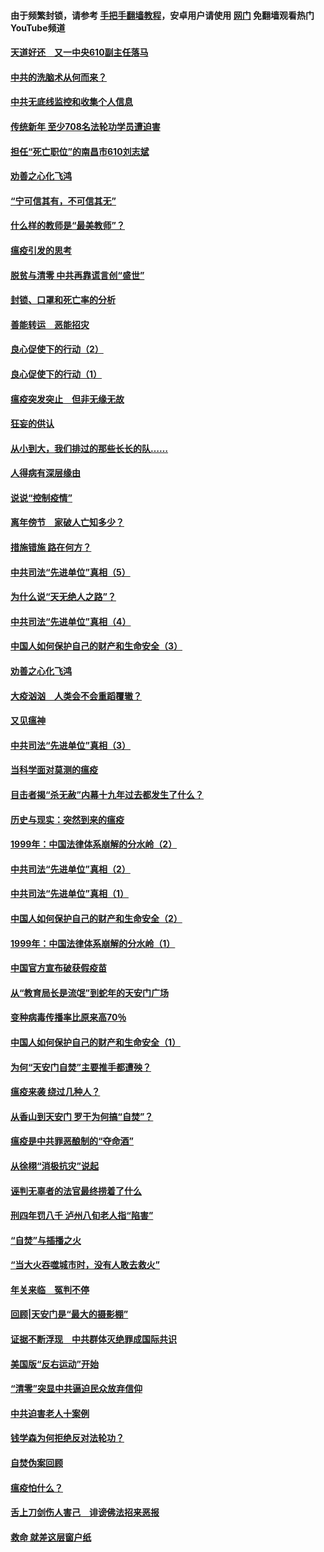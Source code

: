 #### 由于频繁封锁，请参考 [手把手翻墙教程](https://github.com/gfw-breaker/guides/wiki/)，安卓用户请使用 [网门](https://github.com/gfw-breaker/nogfw/blob/master/dl.md?t=03170300) 免翻墙观看热门YouTube频道 

#### [天道好还　又一中央610副主任落马](../pages/19/422155.md?t=03170300) 

#### [中共的洗脑术从何而来？](../pages/19/422154.md?t=03170300) 

#### [中共无底线监控和收集个人信息](../pages/19/422039.md?t=03170300) 

#### [传统新年 至少708名法轮功学员遭迫害](../pages/19/421946.md?t=03170300) 

#### [担任“死亡职位”的南昌市610刘志斌](../pages/19/421957.md?t=03170300) 

#### [劝善之心化飞鸿](../pages/19/421164.md?t=03170300) 

#### [“宁可信其有，不可信其无”](../pages/19/421691.md?t=03170300) 

#### [什么样的教师是“最美教师”？](../pages/19/421755.md?t=03170300) 

#### [瘟疫引发的思考](../pages/19/421594.md?t=03170300) 

#### [脱贫与清零 中共再靠谎言创“盛世”](../pages/19/421590.md?t=03170300) 

#### [封锁、口罩和死亡率的分析](../pages/19/421495.md?t=03170300) 

#### [善能转运　恶能招灾](../pages/19/421334.md?t=03170300) 

#### [良心促使下的行动（2）](../pages/19/421361.md?t=03170300) 

#### [良心促使下的行动（1）](../pages/19/421302.md?t=03170300) 

#### [瘟疫突发突止　但非无缘无故](../pages/19/421281.md?t=03170300) 

#### [狂妄的供认](../pages/19/421199.md?t=03170300) 

#### [从小到大，我们排过的那些长长的队……](../pages/19/421243.md?t=03170300) 

#### [人得病有深层缘由](../pages/19/420864.md?t=03170300) 

#### [说说“控制疫情”](../pages/19/420831.md?t=03170300) 

#### [离年傍节　家破人亡知多少？](../pages/19/420563.md?t=03170300) 

#### [措施错施  路在何方？](../pages/19/420076.md?t=03170300) 

#### [中共司法“先进单位”真相（5）](../pages/19/419453.md?t=03170300) 

#### [为什么说“天无绝人之路”？](../pages/19/419618.md?t=03170300) 

#### [中共司法“先进单位”真相（4）](../pages/19/419452.md?t=03170300) 

#### [中国人如何保护自己的财产和生命安全（3）](../pages/19/419405.md?t=03170300) 

#### [劝善之心化飞鸿](../pages/19/418758.md?t=03170300) 

#### [大疫汹汹　人类会不会重蹈覆辙？](../pages/19/419691.md?t=03170300) 

#### [又见瘟神](../pages/19/419225.md?t=03170300) 

#### [中共司法“先进单位”真相（3）](../pages/19/419451.md?t=03170300) 

#### [当科学面对莫测的瘟疫](../pages/19/419625.md?t=03170300) 

#### [目击者揭“杀无赦”内幕十九年过去都发生了什么？](../pages/19/419617.md?t=03170300) 

#### [历史与现实：突然到来的瘟疫](../pages/19/419619.md?t=03170300) 

#### [1999年：中国法律体系崩解的分水岭（2）](../pages/19/419455.md?t=03170300) 

#### [中共司法“先进单位”真相（2）](../pages/19/419450.md?t=03170300) 

#### [中共司法“先进单位”真相（1）](../pages/19/419449.md?t=03170300) 

#### [中国人如何保护自己的财产和生命安全（2）](../pages/19/419404.md?t=03170300) 

#### [1999年：中国法律体系崩解的分水岭（1）](../pages/19/419454.md?t=03170300) 

#### [中国官方宣布破获假疫苗](../pages/19/419504.md?t=03170300) 

#### [从“教育局长是流氓”到蛇年的天安门广场](../pages/19/419470.md?t=03170300) 

#### [变种病毒传播率比原来高70％](../pages/19/419456.md?t=03170300) 

#### [中国人如何保护自己的财产和生命安全（1）](../pages/19/419403.md?t=03170300) 

#### [为何“天安门自焚”主要推手都遭殃？](../pages/19/419348.md?t=03170300) 

#### [瘟疫来袭 绕过几种人？](../pages/19/419349.md?t=03170300) 

#### [从香山到天安门 罗干为何搞“自焚”？](../pages/19/419270.md?t=03170300) 

#### [瘟疫是中共罪恶酿制的“夺命酒”](../pages/19/419223.md?t=03170300) 

#### [从徐栩“消极抗灾”说起](../pages/19/419224.md?t=03170300) 

#### [诬判无辜者的法官最终捞着了什么](../pages/19/419268.md?t=03170300) 

#### [刑四年罚八千 泸州八旬老人指“陷害”](../pages/19/419232.md?t=03170300) 

#### [“自焚”与插播之火](../pages/19/419226.md?t=03170300) 

#### [“当大火吞噬城市时，没有人敢去救火”](../pages/19/419077.md?t=03170300) 

#### [年关来临　冤判不停](../pages/19/419093.md?t=03170300) 

#### [回顾|天安门是“最大的摄影棚”](../pages/19/380866.md?t=03170300) 

#### [证据不断浮现　中共群体灭绝罪成国际共识](../pages/19/419031.md?t=03170300) 

#### [美国版“反右运动”开始](../pages/19/419030.md?t=03170300) 

#### [“清零”突显中共逼迫民众放弃信仰](../pages/19/418995.md?t=03170300) 

#### [中共迫害老人十案例](../pages/19/418831.md?t=03170300) 

#### [钱学森为何拒绝反对法轮功？](../pages/19/418905.md?t=03170300) 

#### [自焚伪案回顾](../pages/19/418799.md?t=03170300) 

#### [瘟疫怕什么？](../pages/19/418800.md?t=03170300) 

#### [舌上刀剑伤人害己　诽谤佛法招来恶报](../pages/19/418731.md?t=03170300) 

#### [救命 就差这层窗户纸](../pages/19/418706.md?t=03170300) 

